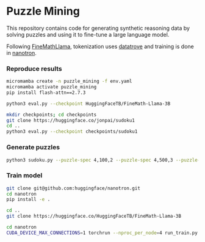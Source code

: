 # Puzzle Mining

This repository contains code for generating synthetic reasoning data by solving puzzles and using it to fine-tune a large language model.

Following [FineMathLlama](https://huggingface.co/HuggingFaceTB/FineMath-Llama-3B), tokenization uses [datatrove](https://github.com/huggingface/datatrove) and training is done in [nanotron](https://github.com/huggingface/nanotron).

### Reproduce results

```bash
micromamba create -n puzzle_mining -f env.yaml
micromamba activate puzzle_mining
pip install flash-attn==2.7.3

python3 eval.py --checkpoint HuggingFaceTB/FineMath-Llama-3B

mkdir checkpoints; cd checkpoints
git clone https://huggingface.co/jonpai/sudoku1
cd ..
python3 eval.py --checkpoint checkpoints/sudoku1
```

### Generate puzzles

```bash
python3 sudoku.py --puzzle-spec 4,100,2 --puzzle-spec 4,500,3 --puzzle-spec 4,1000,4 --puzzle-spec 9,10000,5 --puzzle-spec 9,50000,9 --puzzle-spec 9,50000,12
```

### Train model

```bash
git clone git@github.com:huggingface/nanotron.git
cd nanotron
pip install -e .

cd ..
git clone https://huggingface.co/HuggingFaceTB/FineMath-Llama-3B

cd nanotron
CUDA_DEVICE_MAX_CONNECTIONS=1 torchrun --nproc_per_node=4 run_train.py --config-file ../puzzle_mining/train_config.yaml
```
